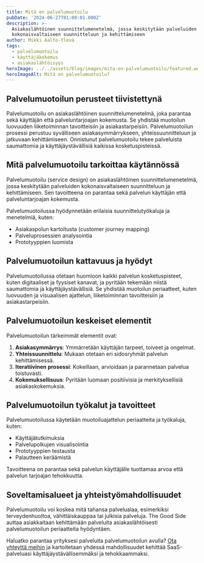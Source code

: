 ```yaml
---
title: Mitä on palvelumuotoilu
pubDate: '2024-06-27T01:00:01.000Z'
description: >-
  Asiakaslähtöinen suunnittelumenetelmä, jossa keskitytään palveluiden
  kokonaisvaltaiseen suunnitteluun ja kehittämiseen
author: Mikki Aalto-Ylevä
tags:
  - palvelumuotoilu
  - käyttäjäkokemus
  - asiakaslähtöisyys
heroImage: ../../assets/blog/images/mita-on-palvelumuotoilu/featured.webp
heroImageAlt: Mitä on palvelumuotoilu?
---
```


## Palvelumuotoilun perusteet tiivistettynä

Palvelumuotoilu on asiakaslähtöinen suunnittelumenetelmä, joka parantaa sekä käyttäjän että palveluntarjoajan kokemusta. Se yhdistää muotoilun luovuuden liiketoiminnan tavoitteisiin ja asiakastarpeisiin. Palvelumuotoilun prosessi perustuu syvälliseen asiakasymmärrykseen, yhteissuunnitteluun ja jatkuvaan kehittämiseen. Onnistunut palvelumuotoilu tekee palveluista saumattomia ja käyttäjäystävällisiä kaikissa kosketuspisteissä.

## Mitä palvelumuotoilu tarkoittaa käytännössä

Palvelumuotoilu (service design) on asiakaslähtöinen suunnittelumenetelmä, jossa keskitytään palveluiden kokonaisvaltaiseen suunnitteluun ja kehittämiseen. Sen tavoitteena on parantaa sekä palvelun käyttäjän että palveluntarjoajan kokemusta. 

Palvelumuotoilussa hyödynnetään erilaisia suunnittelutyökaluja ja menetelmiä, kuten:

- Asiakaspolun kartoitusta (customer journey mapping)
- Palveluprosessien analysointia 
- Prototyyppien luomista

## Palvelumuotoilun kattavuus ja hyödyt

Palvelumuotoilussa otetaan huomioon kaikki palvelun kosketuspisteet, kuten digitaaliset ja fyysiset kanavat, ja pyritään tekemään niistä saumattomia ja käyttäjäystävällisiä. Se yhdistää muotoilun periaatteet, kuten luovuuden ja visuaalisen ajattelun, liiketoiminnan tavoitteisiin ja asiakastarpeisiin.

## Palvelumuotoilun keskeiset elementit

Palvelumuotoilun tärkeimmät elementit ovat:

1. **Asiakasymmärrys**: Ymmärretään käyttäjän tarpeet, toiveet ja ongelmat.
2. **Yhteissuunnittelu**: Mukaan otetaan eri sidosryhmät palvelun kehittämisessä.
3. **Iteratiivinen prosessi**: Kokeillaan, arvioidaan ja parannetaan palvelua toistuvasti.
4. **Kokemuksellisuus**: Pyritään luomaan positiivisia ja merkityksellisiä asiakaskokemuksia.

## Palvelumuotoilun työkalut ja tavoitteet

Palvelumuotoilussa käytetään muotoiluajattelun periaatteita ja työkaluja, kuten:

- Käyttäjätutkimuksia
- Palvelupolkujen visualisointia
- Prototyyppien testausta 
- Palautteen keräämistä

Tavoitteena on parantaa sekä palvelun käyttäjälle tuottamaa arvoa että palvelun tarjoajan tehokkuutta.

## Soveltamisalueet ja yhteistyömahdollisuudet

Palvelumuotoilu voi koskea mitä tahansa palvelualaa, esimerkiksi terveydenhuoltoa, vähittäiskauppaa tai julkisia palveluja. The Good Side auttaa asiakkaitaan kehittämään palveluita asiakaslähtöisesti palvelumuotoilun periaatteita hyödyntäen.

Haluatko parantaa yrityksesi palveluita palvelumuotoilun avulla? [Ota yhteyttä meihin](https://www.goodside.fi/contact) ja kartoitetaan yhdessä mahdollisuudet kehittää SaaS-palveluasi käyttäjäystävällisemmäksi ja tehokkaammaksi.
